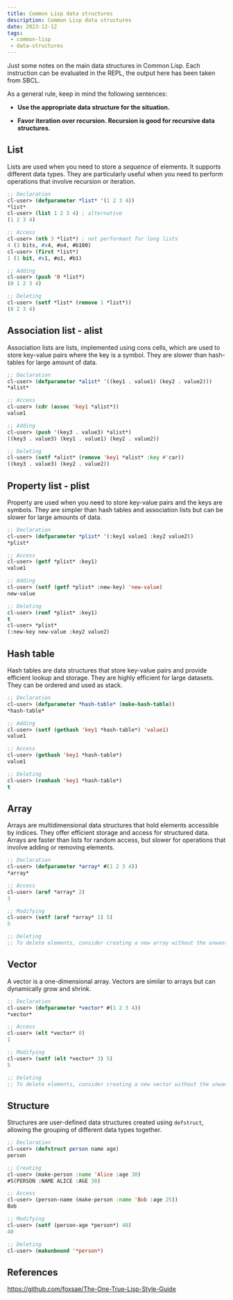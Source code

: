 ```yaml
---
title: Common Lisp data structures
description: Common Lisp data structures
date: 2023-12-12
tags:
 - common-lisp
 - data-structures
---
```


Just some notes on the main data structures in Common Lisp. Each instruction can be evaluated in the REPL, the output here has been taken from SBCL.

As a general rule, keep in mind the following sentences:

- **Use the appropriate data structure for the situation.**

- **Favor iteration over recursion. Recursion is good for recursive data structures.**

## List
Lists are used when you need to store a *sequence* of elements. It supports different data types. They are particularly useful when you need to perform operations that involve recursion or iteration. 
```lisp
;; Declaration
cl-user> (defparameter *list* '(1 2 3 4))
*list*
cl-user> (list 1 2 3 4) ; alternative
(1 2 3 4)

;; Access
cl-user> (nth 3 *list*) ; not performant for long lists
4 (3 bits, #x4, #o4, #b100)
cl-user> (first *list*)
1 (1 bit, #x1, #o1, #b1)

;; Adding
cl-user> (push '0 *list*)
(0 1 2 3 4)

;; Deleting
cl-user> (setf *list* (remove 1 *list*))
(0 2 3 4)
```

## Association list - alist
Association lists are lists, implemented using cons cells, which are used to store key-value pairs where the key is a symbol. They are slower than hash-tables for large amount of data.
```lisp
;; Declaration
cl-user> (defparameter *alist* '((key1 . value1) (key2 . value2)))
*alist*

;; Access
cl-user> (cdr (assoc 'key1 *alist*))
value1

;; Adding
cl-user> (push '(key3 . value3) *alist*)
((key3 . value3) (key1 . value1) (key2 . value2))

;; Deleting
cl-user> (setf *alist* (remove 'key1 *alist* :key #'car))
((key3 . value3) (key2 . value2))
```

## Property list - plist
Property are used when you need to store key-value pairs and the keys are symbols. They are simpler than hash tables and association lists but can be slower for large amounts of data.
```lisp
;; Declaration
cl-user> (defparameter *plist* '(:key1 value1 :key2 value2))
*plist*

;; Access
cl-user> (getf *plist* :key1)
value1

;; Adding
cl-user> (setf (getf *plist* :new-key) 'new-value)
new-value

;; Deleting
cl-user> (remf *plist* :key1)
t
cl-user> *plist*
(:new-key new-value :key2 value2)
```

## Hash table
Hash tables are data structures that store key-value pairs and provide efficient lookup and storage. They are highly efficient for large datasets. They can be ordered and used as stack.
```lisp
;; Declaration
cl-user> (defparameter *hash-table* (make-hash-table))
*hash-table*

;; Adding
cl-user> (setf (gethash 'key1 *hash-table*) 'value1)
value1

;; Access
cl-user> (gethash 'key1 *hash-table*)
value1

;; Deleting
cl-user> (remhash 'key1 *hash-table*)
t
```

## Array
Arrays are multidimensional data structures that hold elements accessible by indices. They offer efficient storage and access for structured data.
Arrays are faster than lists for random access, but slower for operations that involve adding or removing elements.
```lisp
;; Declaration
cl-user> (defparameter *array* #(1 2 3 4))
*array*

;; Access
cl-user> (aref *array* 2)
3

;; Modifying
cl-user> (setf (aref *array* 1) 5)
5

;; Deleting
;; To delete elements, consider creating a new array without the unwanted elements.
```


## Vector
A vector is a one-dimensional array. Vectors are similar to arrays but can dynamically grow and shrink.

```lisp
;; Declaration
cl-user> (defparameter *vector* #(1 2 3 4))
*vector*

;; Access
cl-user> (elt *vector* 0)
1

;; Modifying
cl-user> (setf (elt *vector* 3) 5)
5

;; Deleting
;; To delete elements, consider creating a new vector without the unwanted elements.
```

## Structure
Structures are user-defined data structures created using `defstruct`, allowing the grouping of different data types together.
```lisp
;; Declaration
cl-user> (defstruct person name age)
person

;; Creating
cl-user> (make-person :name 'Alice :age 30)
#S(PERSON :NAME ALICE :AGE 30)

;; Access
cl-user> (person-name (make-person :name 'Bob :age 25))
Bob

;; Modifying
cl-user> (setf (person-age *person*) 40)
40

;; Deleting
cl-user> (makunbound '*person*)
```

## References

https://github.com/foxsae/The-One-True-Lisp-Style-Guide
